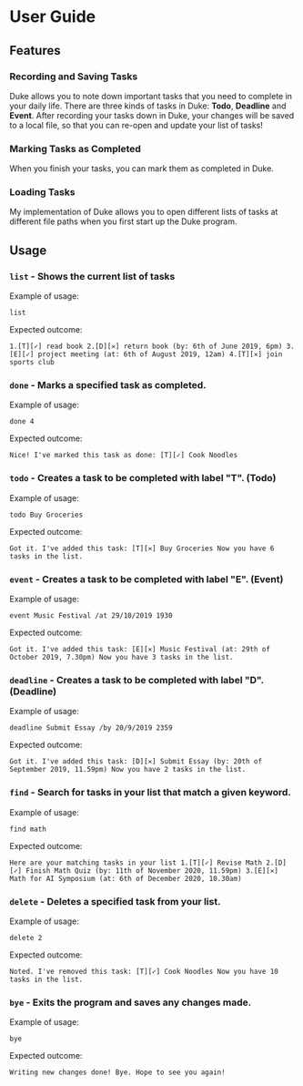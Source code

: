 # User Guide

## Features 

### Recording and Saving Tasks

Duke allows you to note down important tasks that you need to complete in your daily life. There are three kinds of tasks in Duke: **Todo**, **Deadline** and **Event**. After recording your tasks down in Duke, your changes will be saved to a local file, so that you can re-open and update your list of tasks! 

### Marking Tasks as Completed

When you finish your tasks, you can mark them as completed in Duke. 

### Loading Tasks

My implementation of Duke allows you to open different lists of tasks at different file paths when you first start up the Duke program. 

## Usage

### `list` - Shows the current list of tasks

Example of usage: 

`list`

Expected outcome:

`1.[T][✓] read book
2.[D][✕] return book (by: 6th of June 2019, 6pm)
3.[E][✓] project meeting (at: 6th of August 2019, 12am)
4.[T][✕] join sports club`

### `done` - Marks a specified task as completed. 

Example of usage: 

`done 4`

Expected outcome:

`Nice! I've marked this task as done:
[T][✓] Cook Noodles`

### `todo` - Creates a task to be completed with label "T". (Todo)

Example of usage: 

`todo Buy Groceries`

Expected outcome:

`Got it. I've added this task:
 [T][✕] Buy Groceries
Now you have 6 tasks in the list.`

### `event` - Creates a task to be completed with label "E". (Event)

Example of usage: 

`event Music Festival /at 29/10/2019 1930`

Expected outcome:

`Got it. I've added this task:
 [E][✕] Music Festival (at: 29th of October 2019, 7.30pm)
Now you have 3 tasks in the list.`

### `deadline` - Creates a task to be completed with label "D". (Deadline)

Example of usage: 

`deadline Submit Essay /by 20/9/2019 2359`

Expected outcome:

`Got it. I've added this task:
 [D][✕] Submit Essay (by: 20th of September 2019, 11.59pm)
Now you have 2 tasks in the list.`

### `find` - Search for tasks in your list that match a given keyword.

Example of usage: 

`find math`

Expected outcome:

`Here are your matching tasks in your list
1.[T][✓] Revise Math
2.[D][✓] Finish Math Quiz (by: 11th of November 2020, 11.59pm)
3.[E][✕] Math for AI Symposium (at: 6th of December 2020, 10.30am)`

### `delete` - Deletes a specified task from your list. 

Example of usage: 

`delete 2`

Expected outcome:

`Noted. I've removed this task:
[T][✓] Cook Noodles
Now you have 10 tasks in the list.`

### `bye` - Exits the program and saves any changes made. 

Example of usage: 

`bye`

Expected outcome:

`Writing new changes done!
Bye. Hope to see you again!`


